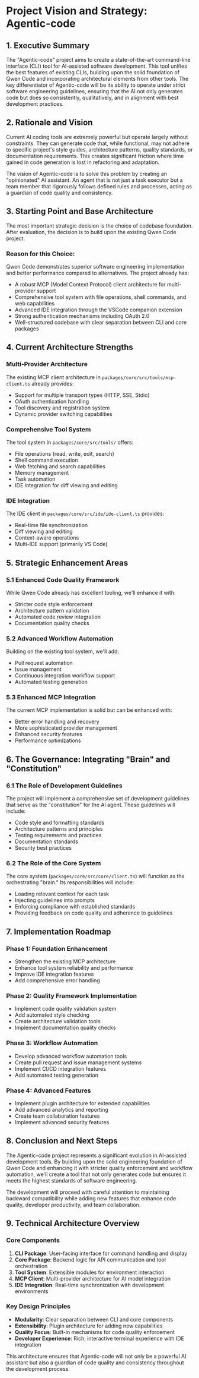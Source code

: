 # Project Vision and Strategy: Agentic-code

## 1. Executive Summary

The "Agentic-code" project aims to create a state-of-the-art command-line interface (CLI) tool for AI-assisted software development. This tool unifies the best features of existing CLIs, building upon the solid foundation of Qwen Code and incorporating architectural elements from other tools. The key differentiator of Agentic-code will be its ability to operate under strict software engineering guidelines, ensuring that the AI not only generates code but does so consistently, qualitatively, and in alignment with best development practices.

## 2. Rationale and Vision

Current AI coding tools are extremely powerful but operate largely without constraints. They can generate code that, while functional, may not adhere to specific project's style guides, architecture patterns, quality standards, or documentation requirements. This creates significant friction where time gained in code generation is lost in refactoring and adaptation.

The vision of Agentic-code is to solve this problem by creating an "opinionated" AI assistant. An agent that is not just a task executor but a team member that rigorously follows defined rules and processes, acting as a guardian of code quality and consistency.

## 3. Starting Point and Base Architecture

The most important strategic decision is the choice of codebase foundation. After evaluation, the decision is to build upon the existing Qwen Code project.

### Reason for this Choice:
Qwen Code demonstrates superior software engineering implementation and better performance compared to alternatives. The project already has:
- A robust MCP (Model Context Protocol) client architecture for multi-provider support
- Comprehensive tool system with file operations, shell commands, and web capabilities
- Advanced IDE integration through the VSCode companion extension
- Strong authentication mechanisms including OAuth 2.0
- Well-structured codebase with clear separation between CLI and core packages

## 4. Current Architecture Strengths

### Multi-Provider Architecture
The existing MCP client architecture in `packages/core/src/tools/mcp-client.ts` already provides:
- Support for multiple transport types (HTTP, SSE, Stdio)
- OAuth authentication handling
- Tool discovery and registration system
- Dynamic provider switching capabilities

### Comprehensive Tool System
The tool system in `packages/core/src/tools/` offers:
- File operations (read, write, edit, search)
- Shell command execution
- Web fetching and search capabilities
- Memory management
- Task automation
- IDE integration for diff viewing and editing

### IDE Integration
The IDE client in `packages/core/src/ide/ide-client.ts` provides:
- Real-time file synchronization
- Diff viewing and editing
- Context-aware operations
- Multi-IDE support (primarily VS Code)

## 5. Strategic Enhancement Areas

### 5.1 Enhanced Code Quality Framework
While Qwen Code already has excellent tooling, we'll enhance it with:
- Stricter code style enforcement
- Architecture pattern validation
- Automated code review integration
- Documentation quality checks

### 5.2 Advanced Workflow Automation
Building on the existing tool system, we'll add:
- Pull request automation
- Issue management
- Continuous integration workflow support
- Automated testing generation

### 5.3 Enhanced MCP Integration
The current MCP implementation is solid but can be enhanced with:
- Better error handling and recovery
- More sophisticated provider management
- Enhanced security features
- Performance optimizations

## 6. The Governance: Integrating "Brain" and "Constitution"

### 6.1 The Role of Development Guidelines
The project will implement a comprehensive set of development guidelines that serve as the "constitution" for the AI agent. These guidelines will include:
- Code style and formatting standards
- Architecture patterns and principles
- Testing requirements and practices
- Documentation standards
- Security best practices

### 6.2 The Role of the Core System
The core system (`packages/core/src/core/client.ts`) will function as the orchestrating "brain." Its responsibilities will include:
- Loading relevant context for each task
- Injecting guidelines into prompts
- Enforcing compliance with established standards
- Providing feedback on code quality and adherence to guidelines

## 7. Implementation Roadmap

### Phase 1: Foundation Enhancement
- Strengthen the existing MCP architecture
- Enhance tool system reliability and performance
- Improve IDE integration features
- Add comprehensive error handling

### Phase 2: Quality Framework Implementation
- Implement code quality validation system
- Add automated style checking
- Create architecture validation tools
- Implement documentation quality checks

### Phase 3: Workflow Automation
- Develop advanced workflow automation tools
- Create pull request and issue management systems
- Implement CI/CD integration features
- Add automated testing generation

### Phase 4: Advanced Features
- Implement plugin architecture for extended capabilities
- Add advanced analytics and reporting
- Create team collaboration features
- Implement advanced security features

## 8. Conclusion and Next Steps

The Agentic-code project represents a significant evolution in AI-assisted development tools. By building upon the solid engineering foundation of Qwen Code and enhancing it with stricter quality enforcement and workflow automation, we'll create a tool that not only generates code but ensures it meets the highest standards of software engineering.

The development will proceed with careful attention to maintaining backward compatibility while adding new features that enhance code quality, developer productivity, and team collaboration.

## 9. Technical Architecture Overview

### Core Components
1. **CLI Package**: User-facing interface for command handling and display
2. **Core Package**: Backend logic for API communication and tool orchestration
3. **Tool System**: Extensible modules for environment interaction
4. **MCP Client**: Multi-provider architecture for AI model integration
5. **IDE Integration**: Real-time synchronization with development environments

### Key Design Principles
- **Modularity**: Clear separation between CLI and core components
- **Extensibility**: Plugin architecture for adding new capabilities
- **Quality Focus**: Built-in mechanisms for code quality enforcement
- **Developer Experience**: Rich, interactive terminal experience with IDE integration

This architecture ensures that Agentic-code will not only be a powerful AI assistant but also a guardian of code quality and consistency throughout the development process.